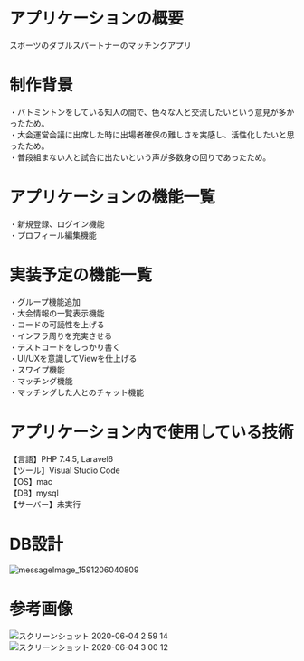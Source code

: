 # アプリケーションの概要
 スポーツのダブルスパートナーのマッチングアプリ

# 制作背景
・バトミントンをしている知人の間で、色々な人と交流したいという意見が多かったため。  
・大会運営会議に出席した時に出場者確保の難しさを実感し、活性化したいと思ったため。  
・普段組まない人と試合に出たいという声が多数身の回りであったため。  

# アプリケーションの機能一覧
 ・新規登録、ログイン機能  
 ・プロフィール編集機能  

# 実装予定の機能一覧 
 ・グループ機能追加  
 ・大会情報の一覧表示機能  
 ・コードの可読性を上げる  
 ・インフラ周りを充実させる  
 ・テストコードをしっかり書く  
 ・UI/UXを意識してViewを仕上げる  
 ・スワイプ機能  
 ・マッチング機能  
 ・マッチングした人とのチャット機能  

# アプリケーション内で使用している技術
【言語】PHP 7.4.5, Laravel6  
【ツール】Visual Studio Code  
【OS】mac  
【DB】mysql  
【サーバー】未実行  

# DB設計
![messageImage_1591206040809](https://user-images.githubusercontent.com/59050248/83669659-e16c2200-a60c-11ea-814c-23d6048223b1.jpg)

# 参考画像
![スクリーンショット 2020-06-04 2 59 14](https://user-images.githubusercontent.com/59050248/83671624-f4ccbc80-a60f-11ea-95b6-87c4c02167c6.jpg)
![スクリーンショット 2020-06-04 3 00 12](https://user-images.githubusercontent.com/59050248/83671650-00b87e80-a610-11ea-81f9-3e9ab21dc167.jpg)
